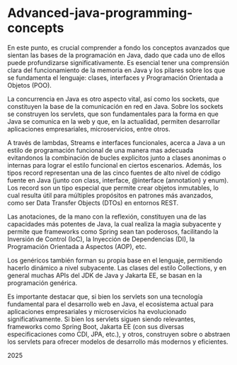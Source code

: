 # Advanced-java-programming-concepts

En este punto, es crucial comprender a fondo los conceptos avanzados que sientan las bases de la programación en Java, dado que cada uno de ellos puede profundizarse significativamente. Es esencial tener una comprensión clara del funcionamiento de la memoria en Java y los pilares sobre los que se fundamenta el lenguaje: clases, interfaces y Programación Orientada a Objetos (POO).

La concurrencia en Java es otro aspecto vital, así como los sockets, que constituyen la base de la comunicación en red en Java. Sobre los sockets se construyen los servlets, que son fundamentales para la forma en que Java se comunica en la web y que, en la actualidad, permiten desarrollar aplicaciones empresariales, microservicios, entre otros.

A través de lambdas, Streams e interfaces funcionales, acerca a Java a un estilo de programación funcional de una manera mas adecuada evitandonos la combinación de bucles explicitos junto a clases anonimas o internas para lograr el estilo funcional en ciertos escenarios. Además, los tipos record representan una de las cinco fuentes de alto nivel de código fuente en Java (junto con class, interface, @interface (annotation) y enum). Los record son un tipo especial que permite crear objetos inmutables, lo cual resulta útil para múltiples propósitos en patrones más avanzados, como ser Data Transfer Objects (DTOs) en entornos REST.

Las anotaciones, de la mano con la reflexión, constituyen una de las capacidades más potentes de Java, la cual realiza la magia subyacente y permite que frameworks como Spring sean tan poderosos, facilitando la Inversión de Control (IoC), la Inyección de Dependencias (DI), la Programación Orientada a Aspectos (AOP), etc.

Los genéricos también forman su propia base en el lenguaje, permitiendo hacerlo dinámico a nivel subyacente. Las clases del estilo Collections, y en general muchas APIs del JDK de Java y Jakarta EE, se basan en la programación genérica.

Es importante destacar que, si bien los servlets son una tecnología fundamental para el desarrollo web en Java, el ecosistema actual para aplicaciones empresariales y microservicios ha evolucionado significativamente. Si bien los servlets siguen siendo relevantes, frameworks como Spring Boot, Jakarta EE (con sus diversas especificaciones como CDI, JPA, etc.), y otros, construyen sobre o abstraen los servlets para ofrecer modelos de desarrollo más modernos y eficientes.

2025
